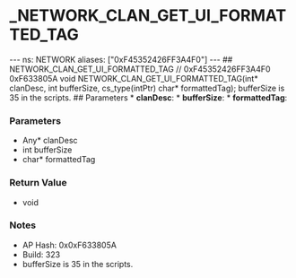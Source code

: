 # _NETWORK_CLAN_GET_UI_FORMATTED_TAG

--- ns: NETWORK aliases: ["0xF45352426FF3A4F0"] --- ## NETWORK_CLAN_GET_UI_FORMATTED_TAG  // 0xF45352426FF3A4F0 0xF633805A void NETWORK_CLAN_GET_UI_FORMATTED_TAG(int* clanDesc, int bufferSize, cs_type(intPtr) char* formattedTag);  bufferSize is 35 in the scripts.  ## Parameters * **clanDesc**: * **bufferSize**: * **formattedTag**:

### Parameters
* Any* clanDesc
* int bufferSize
* char* formattedTag

### Return Value
* void

### Notes
* AP Hash: 0x0xF633805A
* Build: 323
* bufferSize is 35 in the scripts.

